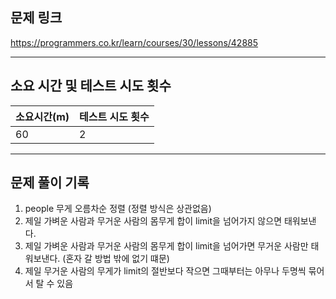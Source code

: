 ## 문제 링크

https://programmers.co.kr/learn/courses/30/lessons/42885

---

## 소요 시간 및 테스트 시도 횟수

| 소요시간(m) | 테스트 시도 횟수 |
| ----------- | ---------------- |
| 60          | 2                |

---

## 문제 풀이 기록

1. people 무게 오름차순 정렬 (정렬 방식은 상관없음)
2. 제일 가벼운 사람과 무거운 사람의 몸무게 합이 limit을 넘어가지 않으면 태워보낸다.
3. 제일 가벼운 사람과 무거운 사람의 몸무게 합이 limit을 넘어가면 무거운 사람만 태워보낸다. (혼자 갈 방법 밖에 없기 떄문)
4. 제일 무거운 사람의 무게가 limit의 절반보다 작으면 그때부터는 아무나 두명씩 묶어서 탈 수 있음
